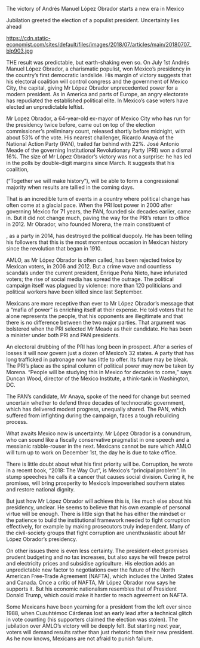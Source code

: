 The victory of Andrés Manuel López Obrador starts a new era in Mexico

Jubilation greeted the election of a populist president. Uncertainty lies ahead

https://cdn.static-economist.com/sites/default/files/images/2018/07/articles/main/20180707_blp903.jpg

THE result was predictable, but earth-shaking even so. On July 1st Andrés Manuel López Obrador, a charismatic populist, won Mexico’s presidency in the country’s first democratic landslide. His margin of victory suggests that his electoral coalition will control congress and the government of Mexico City, the capital, giving Mr López Obrador unprecedented power for a modern president. As in America and parts of Europe, an angry electorate has repudiated the established political elite. In Mexico’s case voters have elected an unpredictable leftist.

Mr Lopez Obrador, a 64-year-old ex-mayor of Mexico City who has run for the presidency twice before, came out on top of the election commissioner’s preliminary count, released shortly before midnight, with about 53% of the vote. His nearest challenger, Ricardo Anaya of the National Action Party (PAN), trailed far behind with 22%. José Antonio Meade of the governing Institutional Revolutionary Party (PRI) won a dismal 16%. The size of Mr López Obrador’s victory was not a surprise: he has led in the polls by double-digit margins since March. It suggests that his coalition, 

 (“Together we will make history”), will be able to form a congressional majority when results are tallied in the coming days.

That is an incredible turn of events in a country where political change has often come at a glacial pace. When the PRI lost power in 2000 after governing Mexico for 71 years, the PAN, founded six decades earlier, came in. But it did not change much, paving the way for the PRI’s return to office in 2012. Mr Obrador, who founded Morena, the main constituent of 

, as a party in 2014, has destroyed the political duopoly. He has been telling his followers that this is the most momentous occasion in Mexican history since the revolution that began in 1910.

AMLO, as Mr López Obrador is often called, has been rejected twice by Mexican voters, in 2006 and 2012. But a crime wave and countless scandals under the current president, Enrique Peña Nieto, have infuriated voters; the rise of social media has spread the outrage. The political campaign itself was plagued by violence: more than 120 politicians and political workers have been killed since last September.

Mexicans are more receptive than ever to Mr López Obrador’s message that a “mafia of power” is enriching itself at their expense. He told voters that he alone represents the people, that his opponents are illegitimate and that there is no difference between the two major parties. That argument was bolstered when the PRI selected Mr Meade as their candidate. He has been a minister under both PRI and PAN presidents.

An electoral drubbing of the PRI has long been in prospect. After a series of losses it will now govern just a dozen of Mexico’s 32 states. A party that has long trafficked in patronage now has little to offer. Its future may be bleak. The PRI’s place as the spinal column of political power may now be taken by Morena. “People will be studying this in Mexico for decades to come,” says Duncan Wood, director of the Mexico Institute, a think-tank in Washington, DC.

The PAN’s candidate, Mr Anaya, spoke of the need for change but seemed uncertain whether to defend three decades of technocratic government, which has delivered modest progress, unequally shared. The PAN, which suffered from infighting during the campaign, faces a tough rebuilding process.

What awaits Mexico now is uncertainty. Mr López Obrador is a conundrum, who can sound like a fiscally conservative pragmatist in one speech and a messianic rabble-rouser in the next. Mexicans cannot be sure which AMLO will turn up to work on December 1st, the day he is due to take office.

There is little doubt about what his first priority will be. Corruption, he wrote in a recent book, “2018: The Way Out”, is Mexico’s “principal problem”. In stump speeches he calls it a cancer that causes social division. Curing it, he promises, will bring prosperity to Mexico’s impoverished southern states and restore national dignity.

But just how Mr López Obrador will achieve this is, like much else about his presidency, unclear. He seems to believe that his own example of personal virtue will be enough. There is little sign that he has either the mindset or the patience to build the institutional framework needed to fight corruption effectively, for example by making prosecutors truly independent. Many of the civil-society groups that fight corruption are unenthusiastic about Mr López Obrador’s presidency.

On other issues there is even less certainty. The president-elect promises prudent budgeting and no tax increases, but also says he will freeze petrol and electricity prices and subsidise agriculture. His election adds an unpredictable new factor to negotiations over the future of the North American Free-Trade Agreement (NAFTA), which includes the United States and Canada. Once a critic of NAFTA, Mr López Obrador now says he supports it. But his economic nationalism resembles that of President Donald Trump, which could make it harder to reach agreement on NAFTA.

Some Mexicans have been yearning for a president from the left ever since 1988, when Cuauhtémoc Cárdenas lost an early lead after a technical glitch in vote counting (his supporters claimed the election was stolen). The jubilation over AMLO’s victory will be deeply felt. But starting next year, voters will demand results rather than just rhetoric from their new president. As he now knows, Mexicans are not afraid to punish failure.